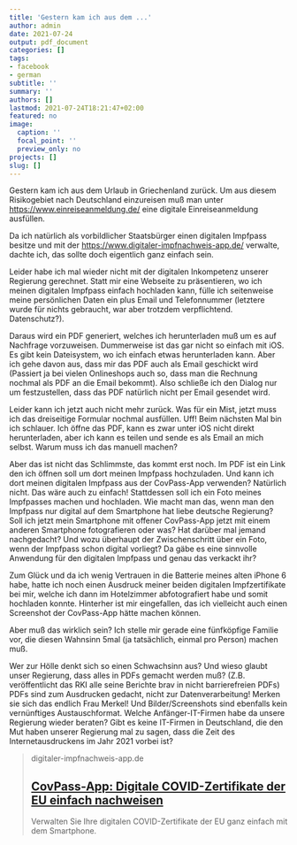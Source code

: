 ```yaml
---
title: 'Gestern kam ich aus dem ...'
author: admin
date: 2021-07-24
output: pdf_document
categories: []
tags:
- facebook
- german
subtitle: ''
summary: ''
authors: []
lastmod: 2021-07-24T18:21:47+02:00
featured: no
image:
  caption: ''
  focal_point: ''
  preview_only: no
projects: []
slug: []
---
```

Gestern kam ich aus dem Urlaub in Griechenland zurück. Um aus diesem Risikogebiet nach Deutschland einzureisen muß man unter https://www.einreiseanmeldung.de/ eine digitale Einreiseanmeldung ausfüllen.

Da ich natürlich als vorbildlicher Staatsbürger einen digitalen Impfpass besitze und mit der https://www.digitaler-impfnachweis-app.de/ verwalte, dachte ich, das sollte doch eigentlich ganz einfach sein.

Leider habe ich mal wieder nicht mit der digitalen Inkompetenz unserer Regierung gerechnet. Statt mir eine Webseite zu präsentieren, wo ich meinen digitalen Impfpass einfach hochladen kann, fülle ich seitenweise meine persönlichen Daten ein plus Email und Telefonnummer (letztere wurde für nichts gebraucht, war aber trotzdem verpflichtend. Datenschutz?). 

Daraus wird ein PDF generiert, welches ich herunterladen muß um es auf Nachfrage vorzuweisen. Dummerweise ist das gar nicht so einfach mit iOS. Es gibt kein Dateisystem, wo ich einfach etwas herunterladen kann. Aber ich gehe davon aus, dass mir das PDF auch als Email geschickt wird (Passiert ja bei vielen Onlineshops auch so, dass man die Rechnung nochmal als PDF an die Email bekommt). Also schließe ich den Dialog nur um festzustellen, dass das PDF natürlich nicht per Email gesendet wird. 

Leider kann ich jetzt auch nicht mehr zurück. Was für ein Mist, jetzt muss ich das dreiseitige Formular nochmal ausfüllen. Uff! Beim nächsten Mal bin ich schlauer. Ich öffne das PDF, kann es zwar unter iOS nicht direkt herunterladen, aber ich kann es teilen und sende es als Email an mich selbst. Warum muss ich das manuell machen?

Aber das ist nicht das Schlimmste, das kommt erst noch. Im PDF ist ein Link den ich öffnen soll um dort meinen Impfpass hochzuladen. Und kann ich dort meinen digitalen Impfpass aus der CovPass-App verwenden? Natürlich nicht. Das wäre auch zu einfach! Stattdessen soll ich ein Foto meines Impfpasses machen und hochladen. Wie macht man das, wenn man den Impfpass nur digital auf dem Smartphone hat liebe deutsche Regierung? Soll ich jetzt mein Smartphone mit offener CovPass-App jetzt mit einem anderen Smartphone fotografieren oder was? Hat darüber mal jemand nachgedacht? Und wozu überhaupt der Zwischenschritt über ein Foto, wenn der Impfpass schon digital vorliegt? Da gäbe es eine sinnvolle Anwendung für den digitalen Impfpass und genau das verkackt ihr?

Zum Glück und da ich wenig Vertrauen in die Batterie meines alten iPhone 6 habe, hatte ich noch einen Ausdruck meiner beiden digitalen Impfzertifikate bei mir, welche ich dann im Hotelzimmer abfotografiert habe und somit hochladen konnte. Hinterher ist mir eingefallen, das ich vielleicht auch einen Screenshot der CovPass-App hätte machen können. 

Aber muß das wirklich sein? Ich stelle mir gerade eine fünfköpfige Familie vor, die diesen Wahnsinn 5mal (ja tatsächlich, einmal pro Person) machen muß. 

Wer zur Hölle denkt sich so einen Schwachsinn aus? Und wieso glaubt unser Regierung, dass alles in PDFs gemacht werden muß? (Z.B. veröffentlicht das RKI alle seine Berichte brav in nicht barrierefreien PDFs) PDFs sind zum Ausdrucken gedacht, nicht zur Datenverarbeitung! Merken sie sich das endlich Frau Merkel! Und Bilder/Screenshots sind ebenfalls kein vernünftiges Austauschformat. Welche Anfänger-IT-Firmen habe da unsere Regierung wieder beraten? Gibt es keine IT-Firmen in Deutschland, die den Mut haben unserer Regierung mal zu sagen, dass die Zeit des Internetausdruckens im Jahr 2021 vorbei ist?
> digitaler-impfnachweis-app.de
> ## [CovPass-App: Digitale COVID-Zertifikate der EU einfach nachweisen](https://www.digitaler-impfnachweis-app.de/)
>
>Verwalten Sie Ihre digitalen COVID-Zertifikate der EU ganz einfach mit dem Smartphone.

